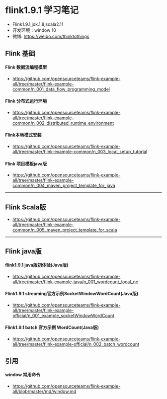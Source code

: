 # flink1.9.1 学习笔记
- Flink1.9.1,jdk.1.8,scala2.11
- 开发环境：window 10
- 微博: https://weibo.com/thinktothings

## Flink 基础
#### Flink 数据流编程模型
- https://github.com/opensourceteams/flink-example-all/tree/master/flink-example-common/n_001_data_flow_programming_model

#### Flink 分布式运行环境
- https://github.com/opensourceteams/flink-example-all/tree/master/flink-example-common/n_002_distributed_runtime_environment


#### Flink本地模式安装
- https://github.com/opensourceteams/flink-example-all/tree/master/flink-example-common/n_003_local_setup_tutorial

#### Flink 项目模板java版
- https://github.com/opensourceteams/flink-example-all/tree/master/flink-example-common/n_004_maven_project_template_for_java

----------------------------------------------------------------------------------------------------------
## Flink  Scala版
- https://github.com/opensourceteams/flink-example-all/tree/master/flink-example-common/n_005_maven_project_template_for_scala

----------------------------------------------------------------------------------------------------------
## Flink java版
#### flink1.9.1 java版初体验(Java版)
- https://github.com/opensourceteams/flink-example-all/tree/master/flink-example-java/n_001_wordcount_local_nc

#### Flink1.9.1 streaming官方示例SocketWindowWordCount(Java版)
- https://github.com/opensourceteams/flink-example-all/tree/master/flink-example-official/n_001_example_socketWindowWordCount

#### Flink1.9.1 batch 官方示例 WordCount(Java版)
- https://github.com/opensourceteams/flink-example-all/tree/master/flink-example-official/n_002_batch_wordcount

## 引用
#### window 常用命令
- https://github.com/opensourceteams/flink-example-all/blob/master/md/window.md